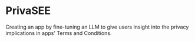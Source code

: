 # PrivaSEE
Creating an app by fine-tuning an LLM to give users insight into the privacy implications in apps' Terms and Conditions.
